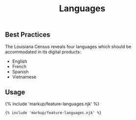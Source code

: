 ﻿---
title: Languages
summary: Show the Louisiana user all of the languages we support.
tags: feature blocks
layout: guide
eleventyNavigation:
  key: Languages
  parent: Feature Blocks
  excerpt: Show the Louisiana user all of the languages we support.
  order: 4
  img: /img/illustrations/illus-languages.svg
---

## Best Practices

The Louisiana Census reveals four languages which should be accommodated in its digital products: 
  - English
  - French
  - Spanish 
  - Vietnamese

## Usage

{% include 'markup/feature-languages.njk' %}

``` html
{% include 'markup/feature-languages.njk' %}
```
